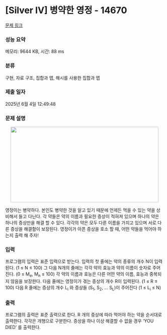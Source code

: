 # [Silver IV] 병약한 영정 - 14670 

[문제 링크](https://www.acmicpc.net/problem/14670) 

### 성능 요약

메모리: 9644 KB, 시간: 88 ms

### 분류

구현, 자료 구조, 집합과 맵, 해시를 사용한 집합과 맵

### 제출 일자

2025년 6월 4일 12:49:48

### 문제 설명

<p style="text-align:center"><img alt="" src="" style="height:240px; width:470px"></p>

<p>영정이는 병약하다. 본인도 병약한 것을 알고 있기 때문에 언제든 먹을 수 있는 약을 상비해서 들고 다닌다. 각 약들은 약의 이름과 필요한 증상이 적혀져 있으며 하나의 약은 하나의 증상만을 해결 할 수 있다. 각각의 약은 모두 다른 이름을 가지고 있으며 서로 다른 증상을 해결함이 보장된다. 영정이가 아픈 증상을 호소 할 때, 어떤 약들을 먹어야 하는지 출력 해 주자!</p>

### 입력 

 <p>프로그램의 입력은 표준 입력으로 받는다. 입력의 첫 줄에는 약의 종류의 개수 N이 입력된다. (1 ≤ N ≤ 100) 그 다음 N개의 줄에는 각각 약의 효능과 약의 이름이 숫자로 주어진다. (0 ≤ M<sub>e</sub>, M<sub>n</sub> ≤ 100) 각 약의 이름과 효능은 다른 어떤 약의 이름, 효능과 중복되지 않음을 보장한다. 다음 줄에는 영정이가 겪는 증상의 개수 R이 입력된다. (1 ≤ R ≤ 100) 다음 R 줄에는 증상의 개수 L<sub>i</sub> 와 증상들 (S<sub>1</sub>, S<sub>2</sub>, … S<sub>L</sub>)이 주어진다 (1 ≤ L<sub>i</sub> ≤ N)</p>

### 출력 

 <p>프로그램의 출력은 표준 출력으로 한다. R 개의 증상에 따라 먹어야 하는 약을 순서대로 출력한다. 각각은 개행으로 구분한다. 증상을 하나 이상 해결할 수 없을 경우 ‘YOU DIED’ 를 출력한다. </p>

